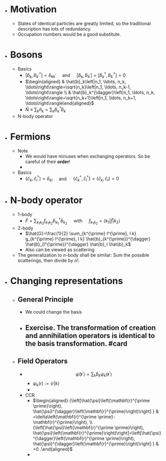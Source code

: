 - # Motivation
	- States of identical particles are greatly limited, so the traditional description has lots of redundancy.
	- Occupation numbers would be a good substitute.
- # Bosons
	- Basics
		- $\left[\hat{b}_k, \hat{b}_{k^{\prime}}^{\dagger}\right]=\delta_{k k^{\prime}} \quad$ and $\quad\left[\hat{b}_k, \hat{b}_{k^{\prime}}\right]=\left[\hat{b}_k^{\dagger}, \hat{b}_{k^{\prime}}^{\dagger}\right]=0$
		- $\begin{aligned} & \hat{b}_k\left|n_1, \ldots, n_k, \ldots\right\rangle=\sqrt{n_k}\left|n_1, \ldots, n_k-1, \ldots\right\rangle \\ & \hat{b}_k^{\dagger}\left|n_1, \ldots, n_k, \ldots\right\rangle=\sqrt{n_k+1}\left|n_1, \ldots, n_k+1, \ldots\right\rangle\end{aligned}$
		- $\hat{N} \equiv \sum_k \hat{n}_k=\sum_k \hat{b}_k^{\dagger} \hat{b}_k$
	- N-body operator
- # Fermions
	- Note
		- We would have minuses when exchanging operators. So be careful of their **order**!
		-
	- Basics
		- $\left\{\hat{c}_k, \hat{c}_l^{\dagger}\right\}=\delta_{k l} \quad$ and $\quad\left\{\hat{c}_k^{\dagger}, \hat{c}_l^{\dagger}\right\}=\left\{\hat{c}_k, \hat{c}_l\right\}=0$
- # N-body operator
	- 1-body
		- $\hat{F}=\sum_{k_1 k_2} f_{k_1 k_2} \hat{b}_{k_1}^{\dagger} \hat{b}_{k_2} \quad$ with $\quad f_{k_1 k_2}=\left\langle k_1|\hat{f}| k_2\right\rangle$
	- 2-body
		- $\hat{G}=\frac{1}{2} \sum_{k^{\prime} l^{\prime}, l k} g_{k^{\prime} l^{\prime}, l k} \hat{b}_{k^{\prime}}^{\dagger} \hat{b}_{l^{\prime}}^{\dagger} \hat{b}_l \hat{b}_k$
		- Also can be viewed as scattering
	- The generalization to n-body shall be similar: Sum the possible scatterings, then divide by $n!$.
- # Changing representations
	- ## General Principle
		- We could change the basis
		- Exercise. The transformation of creation and annihilation operators is identical to the basis transformation. #card
			-
	- ## Field Operators
		- $$\hat{\psi}\left(\mathbf{r}^{\prime}\right)=\sum_k \hat{b}_k \psi_k\left(\mathbf{r}^{\prime}\right)$$
			- $\psi_k(r):=\langle r|k\rangle$
			-
		- CCR
			- $\begin{aligned} {\left[\hat{\psi}\left(\mathbf{r}^{\prime \prime}\right), \hat{\psi}^{\dagger}\left(\mathbf{r}^{\prime}\right)\right] } & =\delta\left(\mathbf{r}^{\prime \prime}-\mathbf{r}^{\prime}\right), \\ {\left[\hat{\psi}\left(\mathbf{r}^{\prime \prime}\right), \hat{\psi}\left(\mathbf{r}^{\prime}\right)\right]=\left[\hat{\psi}^{\dagger}\left(\mathbf{r}^{\prime \prime}\right), \hat{\psi}^{\dagger}\left(\mathbf{r}^{\prime}\right)\right] } & =0 .\end{aligned}$
			-
